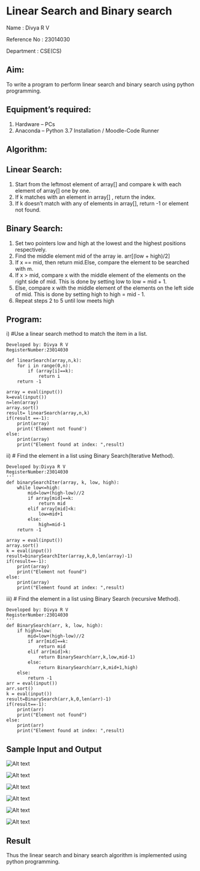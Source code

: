 # Linear Search and Binary search
Name : Divya R V

Reference No : 23014030

Department : CSE(CS)
## Aim:
To write a program to perform linear search and binary search using python programming.
## Equipment’s required:
1.	Hardware – PCs
2.	Anaconda – Python 3.7 Installation / Moodle-Code Runner
## Algorithm:
## Linear Search:
1.	Start from the leftmost element of array[] and compare k with each element of array[] one by one.
2.	If k matches with an element in array[] , return the index.
3.	If k doesn’t match with any of elements in array[], return -1 or element not found.
## Binary Search:
1.	Set two pointers low and high at the lowest and the highest positions respectively.
2.	Find the middle element mid of the array ie. arr[(low + high)/2]
3.	If x == mid, then return mid.Else, compare the element to be searched with m.
4.	If x > mid, compare x with the middle element of the elements on the right side of mid. This is done by setting low to low = mid + 1.
5.	Else, compare x with the middle element of the elements on the left side of mid. This is done by setting high to high = mid - 1.
6.	Repeat steps 2 to 5 until low meets high
## Program:
i)	#Use a linear search method to match the item in a list.
```
Developed by: Divya R V
RegisterNumber:23014030 

def linearSearch(array,n,k):
    for i in range(0,n):
        if (array[i]==k):
            return i
    return -1
    
array = eval(input())
k=eval(input())
n=len(array)
array.sort()
result= linearSearch(array,n,k)
if(result ==-1):
    print(array)
    print('Element not found')
else:
    print(array)
    print("Element found at index: ",result)

```
ii)	# Find the element in a list using Binary Search(Iterative Method).
```
Developed by:Divya R V
RegisterNumber:23014030 
'''
def binarySearchIter(array, k, low, high):
    while low<=high:
        mid=low+(high-low)//2
        if array[mid]==k:
            return mid
        elif array[mid]<k:
            low=mid+1
        else:
            high=mid-1
    return -1 
            
array = eval(input())
array.sort()
k = eval(input()) 
result=binarySearchIter(array,k,0,len(array)-1)
if(result==-1):
    print(array)
    print("Element not found")
else:
    print(array)
    print("Element found at index: ",result)
```
iii)	# Find the element in a list using Binary Search (recursive Method).
```
Developed by: Divya R V
RegisterNumber:23014030 
'''
def BinarySearch(arr, k, low, high):
    if high>=low:
        mid=low+(high-low)//2
        if arr[mid]==k:
            return mid
        elif arr[mid]>k:
            return BinarySearch(arr,k,low,mid-1)
        else:
            return BinarySearch(arr,k,mid+1,high)
    else:
        return -1
arr = eval(input())
arr.sort()
k = eval(input())
result=BinarySearch(arr,k,0,len(arr)-1)
if(result==-1):
    print(arr)
    print("Element not found")
else:
    print(arr)
    print("Element found at index: ",result)
```
## Sample Input and Output
![Alt text](linear_input.png)

![Alt text](binary_iter_input.png)

![Alt text](binary_recursive.png)



![Alt text](linear_output.png)

![Alt text](binary_iter_output.png)

![Alt text](binary_recursive_output.png)






## Result
Thus the linear search and binary search algorithm is implemented using python programming.